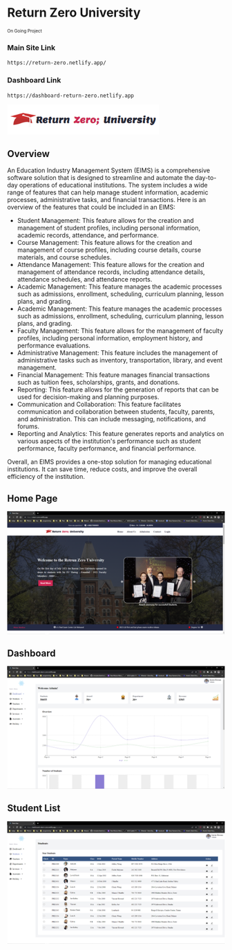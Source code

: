# Return Zero University

<p style="font-size:10px;"> On Going Project </p>

### Main Site Link

```
https://return-zero.netlify.app/
```

### Dashboard Link

```
https://dashboard-return-zero.netlify.app
```

<img src="./doc/img/logo.png"/>

<h2>Overview</h2>

<p>An Education Industry Management System (EIMS) is a comprehensive software solution that is designed to streamline and automate the day-to-day operations of educational institutions. The system includes a wide range of features that can help manage student information, academic processes, administrative tasks, and financial transactions. Here is an overview of the features that could be included in an EIMS:
</p>

<ul>
<li>Student Management: This feature allows for the creation and management of student profiles, including personal information, academic records, attendance, and performance.</li>

<li>Course Management: This feature allows for the creation and management of course profiles, including course details, course materials, and course schedules.</li>

<li>Attendance Management: This feature allows for the creation and management of attendance records, including attendance details, attendance schedules, and attendance reports.</li>

<li>Academic Management: This feature manages the academic processes such as admissions, enrollment, scheduling, curriculum planning, lesson plans, and grading. </li>

<li>Academic Management: This feature manages the academic processes such as admissions, enrollment, scheduling, curriculum planning, lesson plans, and grading. </li>

<li>Faculty Management: This feature allows for the management of faculty profiles, including personal information, employment history, and performance evaluations. </li>

<li>Administrative Management: This feature includes the management of administrative tasks such as inventory, transportation, library, and event management.</li>

<li>Financial Management: This feature manages financial transactions such as tuition fees, scholarships, grants, and donations.</li>

<li>Reporting: This feature allows for the generation of reports that can be used for decision-making and planning purposes.</li>

<li>Communication and Collaboration: This feature facilitates communication and collaboration between students, faculty, parents, and administration. This can include messaging, notifications, and forums.</li>

<li>Reporting and Analytics: This feature generates reports and analytics on various aspects of the institution's performance such as student performance, faculty performance, and financial performance.</li>

</ul>

<p> Overall, an EIMS provides a one-stop solution for managing educational institutions. It can save time, reduce costs, and improve the overall efficiency of the institution.
</p>

## Home Page

<img src="./doc/img/home.png"/>

## Dashboard

<img src="./doc/img/dashboard.png"/>

## Student List

<img src="./doc/img/user-list.png"/>
